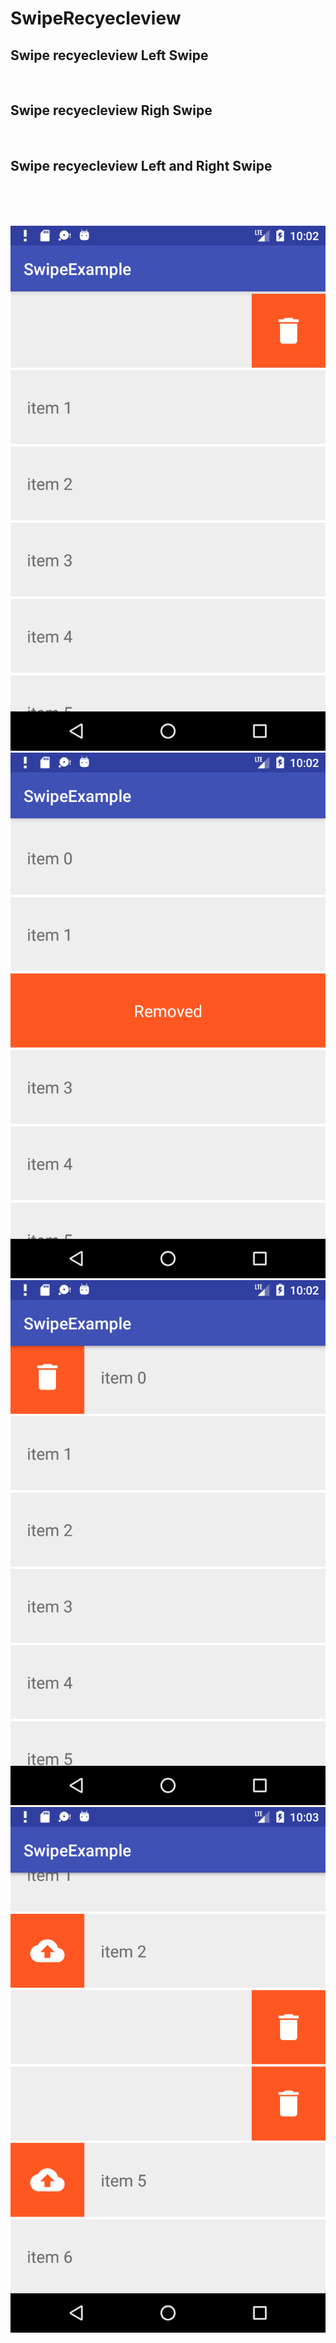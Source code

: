 # SwipeRecyecleview

<h2> Swipe recyecleview Left Swipe  </h2><br>
<h2> Swipe recyecleview Righ Swipe  </h2><br>
<h2> Swipe recyecleview Left and Right Swipe  </h2><br>


<br><br>
<img src="https://github.com/chaudharybharat/SwipeRecyecleview/blob/master/device-2019-10-01-100206.png">
<img src="https://github.com/chaudharybharat/SwipeRecyecleview/blob/master/device-2019-10-01-100227.png">
<img src="https://github.com/chaudharybharat/SwipeRecyecleview/blob/master/device-2019-10-01-100240.png">
<img src="https://github.com/chaudharybharat/SwipeRecyecleview/blob/master/device-2019-10-01-100305.png">

